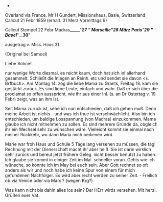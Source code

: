 +
Overland via France. Mr H Gundert, Missionshaus, Basle, Switzerland 
 Calicut 21 Febr 1859
 (erhalt. 31 Merz Vormittags 9)

Calicut Stempel 22 Febr
Madras_____"____27 _"
Marseille__"____28 März
Paris______"____29 _"
Basel______"____30__"

 ausgetrag v. Miss. Haus 31.

(Original bei Samuel)

Liebe Söhne!

nur wenige Worte diesmal. es reicht kaum, doch hat sich inl allerhand gesammelt. Schließt die Inlagen an Reinh. etc und sendet sie davon <s. Brfbuch>. Am Montag 14. zog die liebe Mama zu Grants, Freitag 18. kam sie gestärkt zurück. Es sind liebe Leute, einfach und wahr. Daß er sich über die proclamat so offen ausspricht, wie ihr aus einer Inl. (s. an Dr Ostertag v. 19 Febr) zeigt, was an ihm ist.

Seit Mama zurück ist, sehe ich nun entschieden, daß ich gehen muß. Denn meine Arbeit ist nichts - und was ich thue ist verschwächlicht. Also bin ich entschieden, um baldige Losspannung (von Madras) einzukommen. Mama glaube ich nicht mitnehmen zu sollen. Es sind mehrere Gründe da, obgleich ihr ein Wechsel sehr zu wünschen wäre. Vielleicht kommt sie einmal nach meiner Rückkehr, wo dann Maria mich bedienen wird.

Marie war froh Haus und Schule 5 Tage lang versehen zu müssen, die tägl Rechnung mit der Dienerschaft macht ihr aber heiß. Sie ist darin wirklich sehr zurück und bereut jetzt frühere Geleg. nicht besser benutzt zu haben. Ich glaube sie kommt in einiger Zeit im Mal. schneller voran. 
Gehts wie ich wünsche, so könnte ich im May bei euch sein. Aber Gott rechnet so oft anders als wir und noch habe ich keine Spur von einem für mich gefundenen Nachfolger. Es wird aber recht werden zu seiner Zeit. - Freilich ob via Venice oder via Mars.? (wegen Krg?)

Was kann nicht bis dahin alles los sein? Der HErr wirds versehen. 
 Mit herzl. Grüßen euer Vat.
